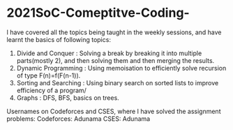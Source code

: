 # 2021SoC-Comeptitve-Coding-
I have covered all the topics being taught in the weekly sessions, and have learnt the basics of following topics:
1) Divide and Conquer : Solving a break by breaking it into multiple parts(mostly 2), and then solving them and then merging the results.
2) Dynamic Programming : Using memoisation to efficiently solve recursion of type F(n)=f(F(n-1)).
3) Sorting and Searching : Using binary search on sorted lists to improve efficiency of a program/
4) Graphs : DFS, BFS, basics on trees.

Usernames on Codeforces and CSES, where I have solved the assignment problems:
Codeforces: Adunama
CSES: Adunama

